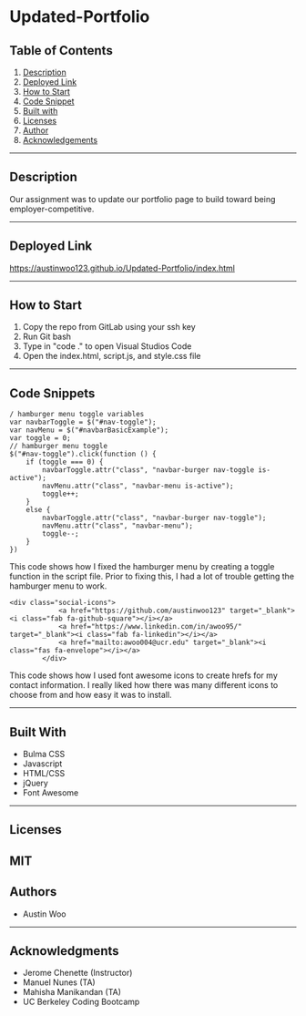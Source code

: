 # Updated-Portfolio

## Table of Contents
1. [Description](#description)
2. [Deployed Link](#deployed-link)
3. [How to Start](#how-to-start)
4. [Code Snippet](#code-snippet)
5. [Built with](#built-with)
6. [Licenses](#licenses)
7. [Author](#author)
8. [Acknowledgements](#acknowledgements)

-----------------------
## Description
Our assignment was to update our portfolio page to build toward being employer-competitive. 

-----------------------
## Deployed Link
https://austinwoo123.github.io/Updated-Portfolio/index.html

-----------------------
## How to Start
1. Copy the repo from GitLab using your ssh key
2. Run Git bash
3. Type in "code ." to open Visual Studios Code
4. Open the index.html, script.js, and style.css file
-----------------------
## Code Snippets
```
/ hamburger menu toggle variables
var navbarToggle = $("#nav-toggle");
var navMenu = $("#navbarBasicExample");
var toggle = 0;
// hamburger menu toggle
$("#nav-toggle").click(function () {
    if (toggle === 0) {
        navbarToggle.attr("class", "navbar-burger nav-toggle is-active");
        navMenu.attr("class", "navbar-menu is-active");
        toggle++;
    }
    else {
        navbarToggle.attr("class", "navbar-burger nav-toggle");
        navMenu.attr("class", "navbar-menu");
        toggle--;
    }
})
```
This code shows how I fixed the hamburger menu by creating a toggle function in the script file. Prior to fixing this, I had a lot of trouble getting the hamburger menu to work.

```
<div class="social-icons">
            <a href="https://github.com/austinwoo123" target="_blank"><i class="fab fa-github-square"></i></a>
            <a href="https://www.linkedin.com/in/awoo95/" target="_blank"><i class="fab fa-linkedin"></i></a>
            <a href="mailto:awoo004@ucr.edu" target="_blank"><i class="fas fa-envelope"></i></a>
        </div>
```
This code shows how I used font awesome icons to create hrefs for my contact information. I really liked how there was many different icons to choose from and how easy it was to install.
 
-----------------------
## Built With
- Bulma CSS
- Javascript
- HTML/CSS
- jQuery
- Font Awesome

-----------------------
## Licenses
MIT
-----------------------
## Authors
- Austin Woo


-----------------------
## Acknowledgments
- Jerome Chenette (Instructor)
- Manuel Nunes (TA)
- Mahisha Manikandan (TA)
- UC Berkeley Coding Bootcamp